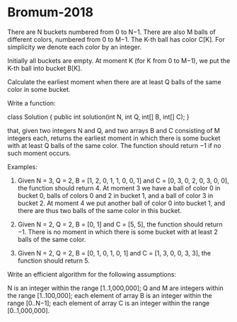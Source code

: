 # Bromum-2018
There are N buckets numbered from 0 to N−1. There are also M balls of different colors, numbered from 0 to M−1. The K-th ball has color C[K]. For simplicity we denote each color by an integer.

Initially all buckets are empty. At moment K (for K from 0 to M−1), we put the K-th ball into bucket B[K].

Calculate the earliest moment when there are at least Q balls of the same color in some bucket.

Write a function:

class Solution { public int solution(int N, int Q, int[] B, int[] C); }

that, given two integers N and Q, and two arrays B and C consisting of M integers each, returns the earliest moment in which there is some bucket with at least Q balls of the same color. The function should return −1 if no such moment occurs.

Examples:

1. Given N = 3, Q = 2, B = [1, 2, 0, 1, 1, 0, 0, 1] and C = [0, 3, 0, 2, 0, 3, 0, 0], the function should return 4. At moment 3 we have a ball of color 0 in bucket 0, balls of colors 0 and 2 in bucket 1, and a ball of color 3 in bucket 2. At moment 4 we put another ball of color 0 into bucket 1, and there are thus two balls of the same color in this bucket.

2. Given N = 2, Q = 2, B = [0, 1] and C = [5, 5], the function should return −1. There is no moment in which there is some bucket with at least 2 balls of the same color.

3. Given N = 2, Q = 2, B = [0, 1, 0, 1, 0, 1] and C = [1, 3, 0, 0, 3, 3], the function should return 5.

Write an efficient algorithm for the following assumptions:

N is an integer within the range [1..1,000,000];
Q and M are integers within the range [1..100,000];
each element of array B is an integer within the range [0..N−1];
each element of array C is an integer within the range [0..1,000,000].
